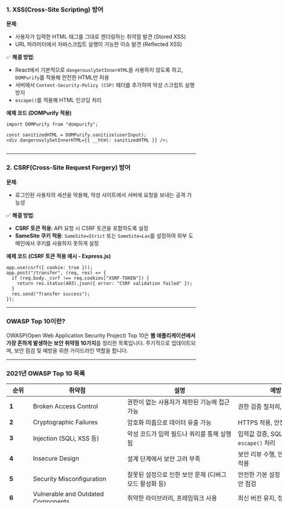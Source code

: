 <h3 data-ke-size="size23"><b>1. XSS(Cross-Site Scripting) 방어</b></h3>
<p data-ke-size="size16">  <b>문제</b>:</p>
<ul style="list-style-type: disc;" data-ke-list-type="disc">
<li>사용자가 입력한 HTML 태그를 그대로 렌더링하는 취약점 발견 (Stored XSS)</li>
<li>URL 파라미터에서 자바스크립트 실행이 가능한 이슈 발견 (Reflected XSS)</li>
</ul>
<p data-ke-size="size16">✅ <b>해결 방법</b>:</p>
<ul style="list-style-type: disc;" data-ke-list-type="disc">
<li>React에서 기본적으로 <code>dangerouslySetInnerHTML</code>을 사용하지 않도록 하고, <code>DOMPurify</code>를 적용해 안전한 HTML만 허용</li>
<li>서버에서 <code>Content-Security-Policy (CSP)</code> 헤더를 추가하여 악성 스크립트 실행 방지</li>
<li><code>escape()</code>를 적용해 HTML 인코딩 처리</li>
</ul>
<p data-ke-size="size16">  <b>예제 코드 (DOMPurify 적용)</b></p>
<pre class="javascript"><code>import DOMPurify from "dompurify";
<p>const sanitizedHTML = DOMPurify.sanitize(userInput);
&lt;div dangerouslySetInnerHTML={{ __html: sanitizedHTML }} /&gt;;</code></pre></p>
<hr data-ke-style="style1" />
<h3 data-ke-size="size23"><b>2. CSRF(Cross-Site Request Forgery) 방어</b></h3>
<p data-ke-size="size16">  <b>문제</b>:</p>
<ul style="list-style-type: disc;" data-ke-list-type="disc">
<li>로그인된 사용자의 세션을 악용해, 악성 사이트에서 서버에 요청을 보내는 공격 가능성</li>
</ul>
<p data-ke-size="size16">✅ <b>해결 방법</b>:</p>
<ul style="list-style-type: disc;" data-ke-list-type="disc">
<li><b>CSRF 토큰 적용</b>: API 요청 시 CSRF 토큰을 포함하도록 설정</li>
<li><b>SameSite 쿠키 적용</b>: <code>SameSite=Strict</code> 또는 <code>SameSite=Lax</code>를 설정하여 외부 도메인에서 쿠키를 사용하지 못하게 설정</li>
</ul>
<p data-ke-size="size16">  <b>예제 코드 (CSRF 토큰 적용 예시 - Express.js)</b></p>
<pre class="less"><code>app.use(csrf({ cookie: true }));
app.post("/transfer", (req, res) =&gt; {
  if (req.body._csrf !== req.cookies["XSRF-TOKEN"]) {
    return res.status(403).json({ error: "CSRF validation failed" });
  }
  res.send("Transfer success");
});</code></pre>
<hr data-ke-style="style1" />
<h3 data-ke-size="size23"><b>OWASP Top 10이란?</b></h3>
<p data-ke-size="size16">OWASP(Open Web Application Security Project) Top 10은 <b>웹 애플리케이션에서 가장 흔하게 발생하는 보안 취약점 10가지</b>를 정리한 목록입니다. 주기적으로 업데이트되며, 보안 점검 및 예방을 위한 가이드라인 역할을 합니다.</p>
<hr data-ke-style="style1" />
<h3 data-ke-size="size23"><b>2021년 OWASP Top 10 목록&nbsp;</b></h3>
<table style="height: 315px; width: 857px;" data-ke-align="alignLeft" data-ke-style="style4">
<thead>
<tr style="height: 20px;">
<th style="height: 20px; width: 50px;">순위</th>
<th style="height: 20px; width: 247px;">취약점</th>
<th style="height: 20px; width: 307px;">설명</th>
<th style="height: 20px; width: 253px;">예방 방법</th>
</tr>
</thead>
<tbody>
<tr style="height: 19px;">
<td style="height: 19px; width: 50px;"><b>1</b></td>
<td style="height: 19px; width: 247px;">Broken Access Control</td>
<td style="height: 19px; width: 307px;">권한이 없는 사용자가 제한된 기능에 접근 가능</td>
<td style="height: 19px; width: 253px;">권한 검증 철저히, ACL 적용</td>
</tr>
<tr style="height: 19px;">
<td style="height: 19px; width: 50px;"><b>2</b></td>
<td style="height: 19px; width: 247px;">Cryptographic Failures</td>
<td style="height: 19px; width: 307px;">암호화 미흡으로 데이터 유출 가능</td>
<td style="height: 19px; width: 253px;">HTTPS 적용, 안전한 암호화 사용</td>
</tr>
<tr style="height: 38px;">
<td style="height: 38px; width: 50px;"><b>3</b></td>
<td style="height: 38px; width: 247px;">Injection (SQLi, XSS 등)</td>
<td style="height: 38px; width: 307px;">악성 코드가 입력 필드나 쿼리를 통해 실행됨</td>
<td style="height: 38px; width: 253px;">입력값 검증, SQL 바인딩, <code>escape()</code> 처리</td>
</tr>
<tr style="height: 19px;">
<td style="height: 19px; width: 50px;"><b>4</b></td>
<td style="height: 19px; width: 247px;">Insecure Design</td>
<td style="height: 19px; width: 307px;">설계 단계에서 보안 고려 부족</td>
<td style="height: 19px; width: 253px;">보안 리뷰 수행, 안전한 설계 패턴 적용</td>
</tr>
<tr style="height: 38px;">
<td style="height: 38px; width: 50px;"><b>5</b></td>
<td style="height: 38px; width: 247px;">Security Misconfiguration</td>
<td style="height: 38px; width: 307px;">잘못된 설정으로 인한 보안 문제 (디버그 모드 활성화 등)</td>
<td style="height: 38px; width: 253px;">안전한 기본 설정 적용, 자동화된 보안 점검</td>
</tr>
<tr style="height: 35px;">
<td style="height: 35px; width: 50px;"><b>6</b></td>
<td style="height: 35px; width: 247px;">Vulnerable and Outdated Components</td>
<td style="height: 35px; width: 307px;">취약한 라이브러리, 프레임워크 사용</td>
<td style="height: 35px; width: 253px;">최신 버전 유지, 정기적 패치 적용</td>
</tr>
<tr style="height: 35px;">
<td style="height: 35px; width: 50px;"><b>7</b></td>
<td style="height: 35px; width: 247px;">Identification and Authentication Failures</td>
<td style="height: 35px; width: 307px;">취약한 로그인 방식 (약한 비밀번호, 인증 미흡)</td>
<td style="height: 35px; width: 253px;">강력한 패스워드 정책, MFA 적용</td>
</tr>
<tr style="height: 19px;">
<td style="height: 19px; width: 50px;"><b>8</b></td>
<td style="height: 19px; width: 247px;">Software and Data Integrity Failures</td>
<td style="height: 19px; width: 307px;">코드, 데이터 변조 가능 (서명 없는 업데이트 등)</td>
<td style="height: 19px; width: 253px;">코드 서명, CI/CD 보안 강화</td>
</tr>
<tr style="height: 35px;">
<td style="height: 35px; width: 50px;"><b>9</b></td>
<td style="height: 35px; width: 247px;">Security Logging and Monitoring Failures</td>
<td style="height: 35px; width: 307px;">보안 이벤트 감지가 어려움</td>
<td style="height: 35px; width: 253px;">로그 기록 및 모니터링 강화</td>
</tr>
<tr style="height: 38px;">
<td style="height: 38px; width: 50px;"><b>10</b></td>
<td style="height: 38px; width: 247px;">Server-Side Request Forgery (SSRF)</td>
<td style="height: 38px; width: 307px;">서버가 악성 URL을 요청하도록 유도</td>
<td style="height: 38px; width: 253px;">외부 요청 검증, 허용 목록(allowlist) 설정</td>
</tr>
</tbody>
</table>